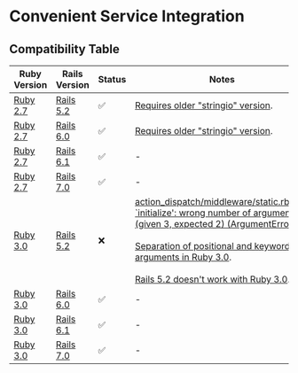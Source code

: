 # Convenient Service Integration

## Compatibility Table

| Ruby Version | Rails Version | Status | Notes |
| - | - | - | - |
| [Ruby 2.7](https://ruby-doc.org/core-2.7.0/) | [Rails 5.2](https://api.rubyonrails.org/v5.2/) | ✅ | [Requires older "stringio" version](https://stackoverflow.com/a/73228547/12201472). |
| [Ruby 2.7](https://ruby-doc.org/core-2.7.0/) | [Rails 6.0](https://api.rubyonrails.org/v6.0/) | ✅ | [Requires older "stringio" version](https://stackoverflow.com/a/73228547/12201472). |
| [Ruby 2.7](https://ruby-doc.org/core-2.7.0/) | [Rails 6.1](https://api.rubyonrails.org/v6.1/) | ✅ | - |
| [Ruby 2.7](https://ruby-doc.org/core-2.7.0/) | [Rails 7.0](https://api.rubyonrails.org/v7.0/) | ✅ | - |
| [Ruby 3.0](https://ruby-doc.org/core-3.0.0/) | [Rails 5.2](https://api.rubyonrails.org/v5.2/) | ❌ | [action_dispatch/middleware/static.rb:111 <br/> `initialize': wrong number of arguments (given 3, expected 2) (ArgumentError)](https://stackoverflow.com/a/66756229/12201472). <br/><br/>[Separation of positional and keyword arguments in Ruby 3.0](https://www.ruby-lang.org/en/news/2019/12/12/separation-of-positional-and-keyword-arguments-in-ruby-3-0/). <br/> <br/> [Rails 5.2 doesn't work with Ruby 3.0](https://github.com/rails/rails/issues/40938). |
| [Ruby 3.0](https://ruby-doc.org/core-3.0.0/) | [Rails 6.0](https://api.rubyonrails.org/v6.0/) | ✅ | - |
| [Ruby 3.0](https://ruby-doc.org/core-3.0.0/) | [Rails 6.1](https://api.rubyonrails.org/v6.1/) | ✅ | - |
| [Ruby 3.0](https://ruby-doc.org/core-3.0.0/) | [Rails 7.0](https://api.rubyonrails.org/v7.0/) | ✅ | - |
